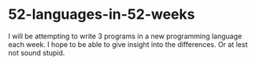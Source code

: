 52-languages-in-52-weeks
========================

I will be attempting to write 3 programs in a new programming language each week. I hope to be able to give insight into the differences. Or at lest not sound stupid.
